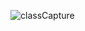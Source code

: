 ![classCapture](https://user-images.githubusercontent.com/70285457/144475084-6c013f11-e36e-4374-bebf-f53140e2be64.PNG)